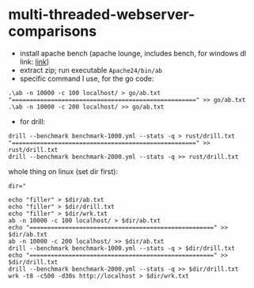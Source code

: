 # multi-threaded-webserver-comparisons

- install apache bench (apache lounge, includes bench, for windows dl link: [link](https://www.apachelounge.com/download/VS16/binaries/httpd-2.4.53-win64-VS16.zip))
- extract zip; run executable `Apache24/bin/ab` 
- specific command I use, for the go code:  
```shell
.\ab -n 10000 -c 100 localhost/ > go/ab.txt
"====================================================" >> go/ab.txt
.\ab -n 10000 -c 200 localhost/ >> go/ab.txt
```

- for drill: 
```shell
drill --benchmark benchmark-1000.yml --stats -q > rust/drill.txt
"====================================================" >> rust/drill.txt
drill --benchmark benchmark-2000.yml --stats -q >> rust/drill.txt
```

whole thing on linux (set dir first): 
```shell
dir="
```

```shell
echo "filler" > $dir/ab.txt
echo "filler" > $dir/drill.txt
echo "filler" > $dir/wrk.txt
ab -n 10000 -c 100 localhost/ > $dir/ab.txt
echo "====================================================" >> $dir/ab.txt
ab -n 10000 -c 200 localhost/ >> $dir/ab.txt
drill --benchmark benchmark-1000.yml --stats -q > $dir/drill.txt
echo "====================================================" >> $dir/drill.txt
drill --benchmark benchmark-2000.yml --stats -q >> $dir/drill.txt
wrk -t8 -c500 -d30s http://localhost > $dir/wrk.txt
```


